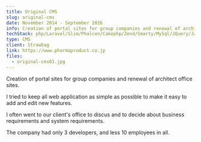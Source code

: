 ```yaml
---
title: Original CMS
slug: original-cms
date: November 2014 - September 2016
info: Creation of portal sites for group companies and renewal of architect office sites
techStack: php/Laravel/Slim/Phalcon/Cakephp/Zend/Smarty/MySql/JQuery/JavaScript
type: CMS
client: Strawbag
link: https://www.pharmaproduct.co.jp
files:
  - original-cms01.jpg
---
```


Creation of portal sites for group companies and renewal of architect office sites.

I tried to keep all web application as simple as possible to make it easy to add and edit new features. 

I often went to our client's office to discus and to decide about business requirements and system requirements.

The company had only 3 developers, and less 10 employees in all.

